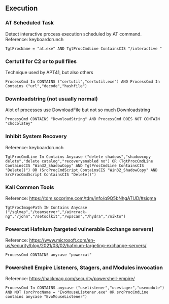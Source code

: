 ## Execution

### AT Scheduled Task

Detect interactive process execution scheduled by AT command.
Reference: keyboardcrunch

```
TgtProcName = "at.exe" AND TgtProcCmdLine ContainsCIS "/interactive "
```


### Certutil for C2 or to pull files

Technique used by APT41, but also others

```
ProcessCmd In CONTAINS ("certutil","certutil.exe") AND ProcessCmd In Contains ("url","decode","hashfile")
```

### Downloadstring (not usually normal)

Alot of processes use DownloadFile but not so much Downloadstring

```
ProcessCmd CONTAINS "DownloadString" AND ProcessCmd DOES NOT CONTAIN "chocolatey"
```

### Inhibit System Recovery

Reference: keyboardcrunch

```
TgtProcCmdLine In Contains Anycase ("delete shadows","shadowcopy delete","delete catalog","recoveryenabled no") OR (TgtProcCmdLine ContainsCIS "Win32_ShadowCopy" AND TgtProcCmdLine ContainsCIS "Delete()") OR (SrcProcCmdScript ContainsCIS "Win32_ShadowCopy" AND SrcProcCmdScript ContainsCIS "Delete()")
```

### Kali Common Tools

Reference: https://tdm.socprime.com/tdm/info/q9Q5bNhgATUD/#sigma

```
TgtProcImagePath IN Contains Anycase ("/sqlmap","/teamserver","/aircrack-ng","/john","/setoolkit","/wpscan","/hydra","/nikto")
```

### Powercat Hafnium (targeted vulnerable Exchange servers)

Reference: https://www.microsoft.com/en-us/security/blog/2021/03/02/hafnium-targeting-exchange-servers/

```
ProcessCmd CONTAINS anycase "powercat"
```

### Powershell Empire Listeners, Stagers, and Modules invocation

Reference: https://hackmag.com/security/powershell-empire/

```
ProcessCmd In CONTAINS anycase ("uselistener","usestager","usemodule") AND NOT (srcProcName = "EvoMouseListener.exe" OR srcProcCmdLine contains anycase "EvoMouseListener")
```
